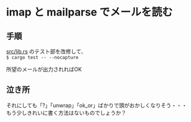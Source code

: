 # imap と mailparse でメールを読む

## 手順
[src/lib.rs](src/lib.rs) のテスト部を改修して、  
`$ cargo test -- --nocapture`

所望のメールが出力されればOK

## 泣き所
それにしても「?」「unwrap」「ok_or」ばかりで頭がおかしくなりそう・・・  
もう少しきれいに書く方法はないものでしょうか？